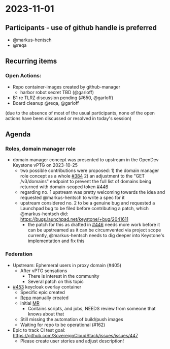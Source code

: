 # 2023-11-01

## Participants - use of github handle is preferred
- @markus-hentsch
- @reqa

## Recurring items

### Open Actions:
* Repo container-images created by github-manager
    * harbor robot secret TBD (@garloff)
* B1 re TLRZ discussion pending (#650, @garloff)
* Board cleanup @reqa, @garloff

(due to the absence of most of the usual participants, none of the open actions have been discussed or resolved in today's session)

## Agenda

### Roles, domain manager role

* domain manager concept was presented to upstream in the OpenDev Keystone vPTG on 2023-10-25
    * two possible contributions were proposed:
            1) the domain manager role concept as a whole [#384](https://github.com/SovereignCloudStack/issues/issues/384)
            2) an adjustment to the "GET /v3/domains" endpoint to prevent the full list of domains being returned with domain-scoped token [#446](https://github.com/SovereignCloudStack/issues/issues/446)
    * regarding no. 1 upstream was pretty welcoming towards the idea and requested @markus-hentsch to write a spec for it
    * upstream considered no. 2 to be a genuine bug and requested a Launchpad bug to be filed before contributing a patch, which @markus-hentsch did:  https://bugs.launchpad.net/keystone/+bug/2041611
        * the patch for this as drafted in [#446](https://github.com/SovereignCloudStack/issues/issues/446#issuecomment-1775337500) needs more work before it can be upstreamed as it can be circumvented via project scope currently, @markus-hentsch needs to dig deeper into Keystone's implementation and fix this

### Federation
* Upstream: Ephemeral users in proxy domain (#405)
    * After vPTG sensations
        * There is interest in the community
        * Several patch on this topic
* [#453](https://github.com/SovereignCloudStack/issues/issues/453) keycloak overlay container
    * Specific epic created
    * [Repo](https://github.com/SovereignCloudStack/container-images) manually created
    * initial [MR](https://github.com/SovereignCloudStack/container-images/pull/1)
        * Contains scripts, and jobs, NEEDS review from someone that knows about that
    * Still missing the automation of build/push images 
    * Waiting for repo to be operational (#162)
* Epic to track CI test goal: <https://github.com/SovereignCloudStack/issues/issues/447>
    * Please create user stories and adjust description!
